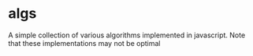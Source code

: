 # algs
A simple collection of various algorithms implemented in javascript.
Note that these implementations may not be optimal
